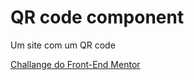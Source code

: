 # QR code component
 Um site com um QR code

[Challange do Front-End Mentor](https://www.frontendmentor.io/challenges/qr-code-component-iux_sIO_H)
